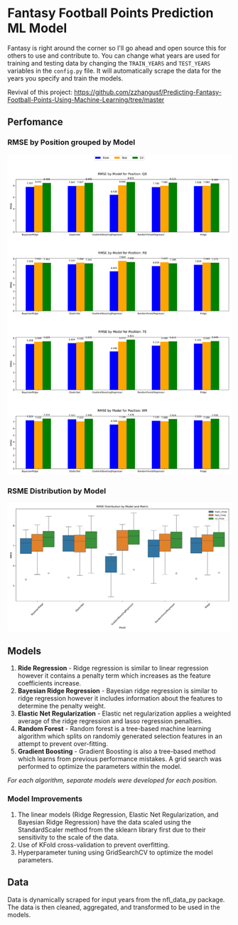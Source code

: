 # Fantasy Football Points Prediction ML Model

Fantasy is right around the corner so I'll go ahead and open source this for others to use and contribute to. You can change what years are used for training and testing data by changing the `TRAIN_YEARS` and `TEST_YEARS` variables in the `config.py` file. It will automatically scrape the data for the years you specify and train the models.

Revival of this project: https://github.com/zzhangusf/Predicting-Fantasy-Football-Points-Using-Machine-Learning/tree/master

## Perfomance

### RMSE by Position grouped by Model

![RMSE for each Position by Model](./results/position_rmse_comparison_by_model.png)

### RSME Distribution by Model

![RMSE Distribution by Model](./results/rmse_distribution_by_model.png)

## Models

1. **Ride Regression** - Ridge regression is similar to linear regression however it contains a penalty term which increases as the feature coefficients increase.
2. **Bayesian Ridge Regression** - Bayesian ridge regression is similar to ridge regression however it includes information about the features to determine the penalty weight.
3. **Elastic Net Regularization** - Elastic net regularization applies a weighted average of the ridge regression and lasso regression penalties. 
4. **Random Forest** - Random forest is a tree-based machine learning algorithm which splits on randomly generated selection features in an attempt to prevent over-fitting.
5. **Gradient Boosting** - Gradient Boosting is also a tree-based method which learns from previous performance mistakes. A grid search was performed to optimize the parameters within the model.

*For each algorithm, separate models were developed for each position.*

### Model Improvements

1. The linear models (Ridge Regression, Elastic Net Regularization, and Bayesian Ridge Regression) have the data scaled using the StandardScaler method from the sklearn library first due to their sensitivity to the scale of the data.
2. Use of KFold cross-validation to prevent overfitting.
3. Hyperparameter tuning using GridSearchCV to optimize the model parameters.

## Data

Data is dynamically scraped for input years from the nfl_data_py package. The data is then cleaned, aggregated, and transformed to be used in the models.
